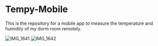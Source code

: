 # Tempy-Mobile

This is the repository for a mobile app to measure the temperature and humidity of my dorm room remotely.

![IMG_1641](https://github.com/user-attachments/assets/42751a78-43cb-4ed3-a6c3-bd7f030815a1)
![IMG_1642](https://github.com/user-attachments/assets/8d5e6690-9be4-42fb-baec-5056c402c86f)
